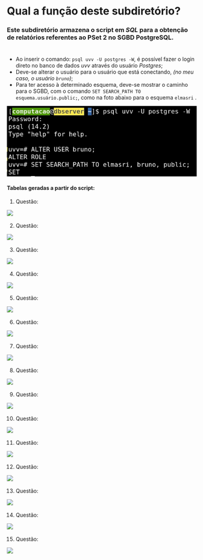 # Qual a função deste subdiretório?

### Este subdiretório armazena o script em *SQL* para a obtenção de relatórios referentes ao PSet 2 no SGBD PostgreSQL. 
#

- Ao inserir o comando: `psql uvv -U postgres -W`, é possível fazer o login direto no banco de dados *uvv* através do usuário *Postgres*;
- Deve-se alterar o usuário para o usuário que está conectando, *(no meu caso, o usuário `bruno`)*;
- Para ter acesso à determinado esquema, deve-se mostrar o caminho para o SGBD, com o comando `SET SEARCH_PATH TO esquema.usuário.public;`, como na foto abaixo para o esquema `elmasri` .

![Login](https://github.com/Lokchin/uvv_bd_1_cc1m/blob/main/pset2/screenshot_1st_folder/Login.jpg?raw=true)

#### Tabelas geradas a partir do script:
1. Questão:

![](https://github.com/Lokchin/uvv_bd_1_cc1m/blob/main/pset2/screenshot_1st_folder/Quest%C3%A3o%20(1).jpg?raw=true)

2. Questão:

![](https://github.com/Lokchin/uvv_bd_1_cc1m/blob/main/pset2/screenshot_1st_folder/Quest%C3%A3o%20(2).jpg?raw=true)

3. Questão:

![](https://github.com/Lokchin/uvv_bd_1_cc1m/blob/main/pset2/screenshot_1st_folder/Quest%C3%A3o%20(3).jpg?raw=true)

4. Questão:

![](https://github.com/Lokchin/uvv_bd_1_cc1m/blob/main/pset2/screenshot_1st_folder/Quest%C3%A3o%20(4).jpg?raw=true)

5. Questão:

![](https://github.com/Lokchin/uvv_bd_1_cc1m/blob/main/pset2/screenshot_1st_folder/Quest%C3%A3o%20(5).jpg?raw=true)

6. Questão:

![](https://github.com/Lokchin/uvv_bd_1_cc1m/blob/main/pset2/screenshot_1st_folder/Quest%C3%A3o%20(6).jpg?raw=true)

7. Questão:

![](https://github.com/Lokchin/uvv_bd_1_cc1m/blob/main/pset2/screenshot_1st_folder/Quest%C3%A3o%20(7).jpg?raw=true)

8. Questão:

![](https://github.com/Lokchin/uvv_bd_1_cc1m/blob/main/pset2/screenshot_1st_folder/Quest%C3%A3o%20(8).jpg?raw=true)

9. Questão:

![](https://github.com/Lokchin/uvv_bd_1_cc1m/blob/main/pset2/screenshot_1st_folder/Quest%C3%A3o%20(9).jpg?raw=true)

10. Questão:

![](https://github.com/Lokchin/uvv_bd_1_cc1m/blob/main/pset2/screenshot_1st_folder/Quest%C3%A3o%20(10).jpg?raw=true)

11. Questão:

![](https://github.com/Lokchin/uvv_bd_1_cc1m/blob/main/pset2/screenshot_1st_folder/Quest%C3%A3o%20(11).jpg?raw=true)

12. Questão:

![](https://github.com/Lokchin/uvv_bd_1_cc1m/blob/main/pset2/screenshot_1st_folder/Quest%C3%A3o%20(12).jpg?raw=true)

13. Questão:

![](https://github.com/Lokchin/uvv_bd_1_cc1m/blob/main/pset2/screenshot_1st_folder/Quest%C3%A3o%20(13).jpg?raw=true)

14. Questão:

![](https://github.com/Lokchin/uvv_bd_1_cc1m/blob/main/pset2/screenshot_1st_folder/Quest%C3%A3o%20(14).jpg?raw=true)

15. Questão:

![](https://github.com/Lokchin/uvv_bd_1_cc1m/blob/main/pset2/screenshot_1st_folder/Quest%C3%A3o%20(15).jpg?raw=true)


